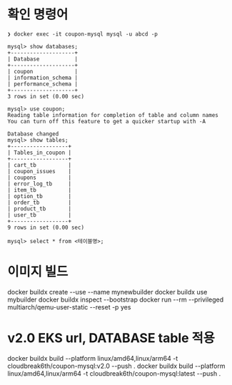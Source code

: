 # 확인 명령어 
```
❯ docker exec -it coupon-mysql mysql -u abcd -p

mysql> show databases;
+--------------------+
| Database           |
+--------------------+
| coupon             |
| information_schema |
| performance_schema |
+--------------------+
3 rows in set (0.00 sec)

mysql> use coupon;
Reading table information for completion of table and column names
You can turn off this feature to get a quicker startup with -A

Database changed 
mysql> show tables;  
+------------------+
| Tables_in_coupon |
+------------------+
| cart_tb          |
| coupon_issues    |
| coupons          |
| error_log_tb     |
| item_tb          |
| option_tb        |
| order_tb         |
| product_tb       |
| user_tb          |
+------------------+
9 rows in set (0.00 sec)

mysql> select * from <테이블명>;
```

# 이미지 빌드 
docker buildx create --use --name mynewbuilder
docker buildx use mybuilder
docker buildx inspect --bootstrap
docker run --rm --privileged multiarch/qemu-user-static --reset -p yes

# v2.0 EKS url, DATABASE table 적용
docker buildx build --platform linux/amd64,linux/arm64 -t cloudbreak6th/coupon-mysql:v2.0 --push .
docker buildx build --platform linux/amd64,linux/arm64 -t cloudbreak6th/coupon-mysql:latest --push .